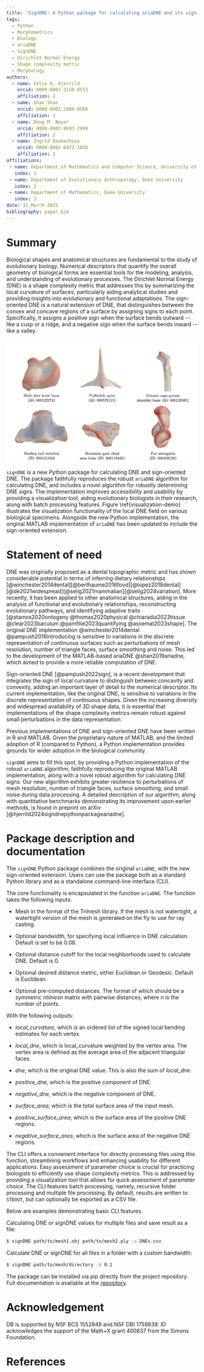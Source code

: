 ```yaml
---
title: 'SignDNE: A Python package for calculating ariaDNE and its sign-oriented extensions'
tags:
  - Python
  - Morphometrics
  - Biology
  - ariaDNE
  - SignDNE
  - Dirichlet Normal Energy
  - Shape complexity metric
  - Morphology
authors:
  - name: Felix R. Hjerrild
    orcid: 0009-0007-3158-0553
    affiliation: 1
  - name: Shan Shan
    orcid: 0000-0002-2880-0566
    affiliation: 1
  - name: Doug M. Boyer
    orcid: 0000-0002-8697-2999
    affiliation: 2
  - name: Ingrid Daubechies
    orcid: 0000-0002-6472-1056
    affiliation: 3
affiliations:
 - name: Department of Mathematics and Computer Science, University of Southern Denmark
   index: 1
 - name: Department of Evolutionary Anthropology, Duke University
   index: 2
 - name: Department of Mathematics, Duke University
   index: 3
date: 31 March 2025
bibliography: paper.bib
---
```


# Summary
Biological shapes and anatomical structures are fundamental to the study of evolutionary biology. Numerical descriptors that quantify the overall geometry of biological forms are essential tools for the modeling, analysis, and understanding of evolutionary processes. The Dirichlet Normal Energy (DNE) is a shape complexity metric that addresses this by summarizing the local curvature of surfaces, particularly aiding analytical studies and providing insights into evolutionary and functional adaptations. The sign-oriented DNE is a natural extension of DNE, that distinguishes between the convex and concave regions of a surface by assigning signs to each point. Specifically, it assigns a positive sign when the surface bends outward -- like a cusp or a ridge, and a negative sign when the surface bends inward -- like a valley.

![Visualization of local curvature field on various biological specimens identified by their [MorphoSource](https://www.morphosource.org) media identifiers. Positive curvature regions are shaded red, and negative curvature regions are shaded blue. \label{visualization-demo}](visualization-demo.png)

`signDNE` is a new Python package for calculating DNE and sign-oriented DNE. The package faithfully reproduces the robust `ariaDNE` algorithm for calculating DNE, and includes a novel algorithm for robustly determining DNE signs. The implementation improves accessibility and usability by providing a visualization tool, aiding evolutionary biologists in their research, along with batch processing features. Figure \ref{visualization-demo} illustrates the visualization functionality of the local DNE field on various biological specimens.
Alongside the new Python implementation, the original MATLAB implementation of `ariaDNE` has been updated to include the sign-oriented extension.

# Statement of need
DNE was originally proposed as a dental topographic metric and has shown considerable potential in terms of inferring dietary relationships [@winchester2014dental][@berthaume2016food][@lopez2018dental][@de2021widespread][@selig2021mammalian][@selig2024variation]. 
More recently, it has been applied to other anatomical structures, aiding in the analysis of functional and evolutionary relationships, reconstructing evolutionary pathways, and identifying adaptive traits [@stamos2020ontogeny @thomas2020physical @chiaradia2023tissue @clear2023baculum @pamfilie2023quantifying @assemat2023shape]. 
The original DNE implementation @winchester2014dental @pampush2016introducing is sensitive to variations in the discrete representation of continuous surfaces such as perturbations of mesh resolution, number of triangle faces, surface smoothing and noise.
This led to the development of the MATLAB-based ariaDNE @shan2019ariadne, which aimed to provide a more reliable computation of DNE.

Sign-oriented DNE [@pampush2022sign], is a recent development that integrates the sign of local curvature to distinguish between concavity and convexity, adding an important layer of detail to the numerical descriptor. Its current implementation, like the original DNE, is sensitive to variations in the discrete representation of continuous shapes. Given the increasing diversity and widespread availability of 3D shape data, it is essential that implementations of the shape complexity metrics remain robust against small perturbations in the data representation.

Previous implementations of DNE and sign-oriented DNE have been written in R and MATLAB. Given the proprietary nature of MATLAB, and the limited adoption of R (compared to Python), a Python implementation provides grounds for wider adoption in the biological community. 

`signDNE` aims to fill this spot, by providing a Python implementation of the robust `ariaDNE` algorithm, faithfully reproducing the original MATLAB implementation, along with a novel robust algorithm for calculating DNE signs. Our new algorithm exhibits greater resilience to perturbations of mesh resolution, number of triangle faces, surface smoothing, and small noise during data processing. A detailed description of our algorithm, along with quantitative benchmarks demonstrating its improvement upon earlier methods, is found in preprint on arXiv [@hjerrild2024signdnepythonpackageariadne].

# Package description and documentation
The `signDNE` Python package combines the original `ariaDNE`, with the new sign-oriented extension. Users can use the package both as a standard Python library and as a standalone command-line interface (CLI). 

The core functionality is encapsulated in the function `ariaDNE`. The function takes the following inputs:

- Mesh in the format of the Trimesh library. If the mesh is not watertight, a watertight version of the mesh is generated on the fly to use for ray casting.
  
- Optional bandwidth, for specifying local influence in DNE calculation. Default is set to be $0.08$.

- Optional distance cutoff for the local neighborhoods used to calculate DNE. Default is $0$.

- Optional desired distance metric, either Euclidean or Geodesic. Default is Euclidean.

- Optional pre-computed distances. The format of which should be a symmetric $n times n$  matrix with pairwise distances, where $n$ is the number of points.

With the following outputs:
- *local_curvature*,  which is an ordered list of the signed local bending estimates for each vertex.

- *local_dne*, which is local_curvature weighted by the vertex area. The vertex area is defined as the average area of the adjacent triangular faces.

- *dne*, which is the original DNE value. This is also the sum of *local_dne*.

- *positive_dne*, which is the positive component of DNE.

- *negative_dne*, which is the negative component of DNE.

- *surface_area*, which is the total surface area of the input mesh.

- *positive_surface_area*, which is the surface area of the positive DNE regions.

- *negative_surface_area*, which is the surface area of the negative DNE regions.

The CLI offers a convenient interface for directly processing files using this function, streamlining workflows and enhancing usability for different applications. Easy assessment of parameter choice is crucial for practicing biologists to efficiently use shape complexity metrics. This is addressed by providing a visualization tool that allows for quick assessment of parameter choice. The CLI features batch processing, namely, recursive folder processing and multiple file processing. By default, results are written to `STDOUT`, but can optionally be exported as a CSV file.

Below are examples demonstrating basic CLI features.

Calculating DNE or signDNE values for multiple files and save result as a file:

```bash
$ signDNE path/to/mesh1.obj path/to/mesh2.ply -o DNEs.csv
```

Calculate DNE or signDNE for all files in a folder with a custom bandwidth:

```bash
$ signDNE path/to/mesh/directory -b 0.1
```

The package can be installed via pip directly from the project repository.  Full documentation is available at the [repository](https://github.com/frisbro303/signDNE_Python).

# Acknowledgement
DB is supported by NSF BCS 1552848 and NSF DBI 1759839. ID acknowledges the support of the Math+X grant 400837 from the Simons Foundation. 

# References
